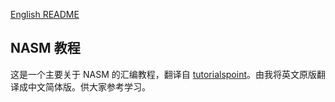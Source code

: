 [English README](https://github.com/ZetaoYang/NASM-tutorial/blob/master/README-en.md)  
## NASM 教程
这是一个主要关于 NASM 的汇编教程，翻译自 [tutorialspoint](https://www.tutorialspoint.com/assembly_programming)。由我将英文原版翻译成中文简体版。供大家参考学习。
